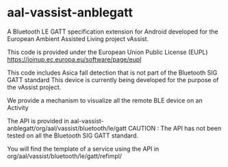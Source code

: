 aal-vassist-anblegatt
=====================

A Bluetooth LE GATT specification extension for Android developed for the European Ambient Assisted Living project vAssist.

This code is provided under the European Union Public License (EUPL)
https://joinup.ec.europa.eu/software/page/eupl

This code includes Asica fall detection that is not part of the Bluetooth SIG GATT standard
This device is currently being developed for the purpose of the vAssist project.


We provide a mechanism to visualize all the remote BLE device on an Activity


The API is provided in
aal-vassist-anblegatt/org/aal/vassist/bluetooth/le/gatt
CAUTION :
The API has not been tested on all the Bluetooth SIG GATT standard.



You will find the template of a service using the API in
org/aal/vassist/bluetooth/le/gatt/refimpl/

